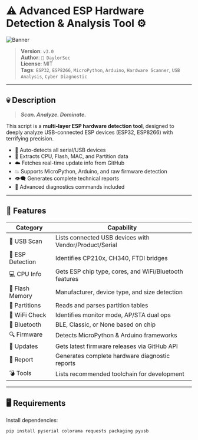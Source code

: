 # ⚠️ Advanced ESP Hardware Detection & Analysis Tool ⚙️

![Banner](https://user-images.githubusercontent.com/12345678/esp_banner.png)

> **Version**: `v3.0`  
> **Author**: `👤 DaylorSec`  
> **License**: MIT  
> **Tags**: `ESP32`, `ESP8266`, `MicroPython`, `Arduino`, `Hardware Scanner`, `USB Analysis`, `Cyber Diagnostic`

---

## 💀 Description

> **_Scan. Analyze. Dominate._**

This script is a **multi-layer ESP hardware detection tool**, designed to deeply analyze USB-connected ESP devices (ESP32, ESP8266) with terrifying precision.

- 🧠 Auto-detects all serial/USB devices
- 🔬 Extracts CPU, Flash, MAC, and Partition data
- ☁️ Fetches real-time update info from GitHub
- 💥 Supports MicroPython, Arduino, and raw firmware detection
- 👁️‍🗨️ Generates complete technical reports
- 🧪 Advanced diagnostics commands included

---

## 🧠 Features

| Category       | Capability |
|----------------|------------|
| 🔌 USB Scan     | Lists connected USB devices with Vendor/Product/Serial |
| 🧿 ESP Detection | Identifies CP210x, CH340, FTDI bridges |
| 💻 CPU Info     | Gets ESP chip type, cores, and WiFi/Bluetooth features |
| 💾 Flash Memory | Manufacturer, device type, and size detection |
| 🧱 Partitions   | Reads and parses partition tables |
| 📶 WiFi Check   | Identifies monitor mode, AP/STA dual ops |
| 📳 Bluetooth    | BLE, Classic, or None based on chip |
| 🔍 Firmware     | Detects MicroPython & Arduino frameworks |
| 🔁 Updates      | Gets latest firmware releases via GitHub API |
| 📝 Report       | Generates complete hardware diagnostic reports |
| 💣 Tools        | Lists recommended toolchain for development |

---

## 🖥️ Requirements

Install dependencies:

```bash
pip install pyserial colorama requests packaging pyusb